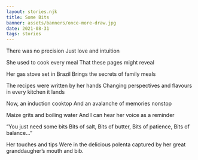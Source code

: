 ```yaml
---
layout: stories.njk
title: Some Bits
banner: assets/banners/once-more-draw.jpg
date: 2021-08-31
tags: stories
---
```


There was no precision
Just love and intuition

She used to cook every meal
That these pages might reveal

Her gas stove set in Brazil
Brings the secrets of family meals

The recipes were written by her hands
Changing perspectives and flavours in every kitchen it lands

Now, an induction cooktop
And an avalanche of memories nonstop

Maize grits and boiling water
And I can hear her voice as a reminder

“You just need some bits
Bits of salt,
Bits of butter,
Bits of patience,
Bits of balance...”

Her touches and tips
Were in the delicious polenta captured by her great granddaugher’s mouth and bib.